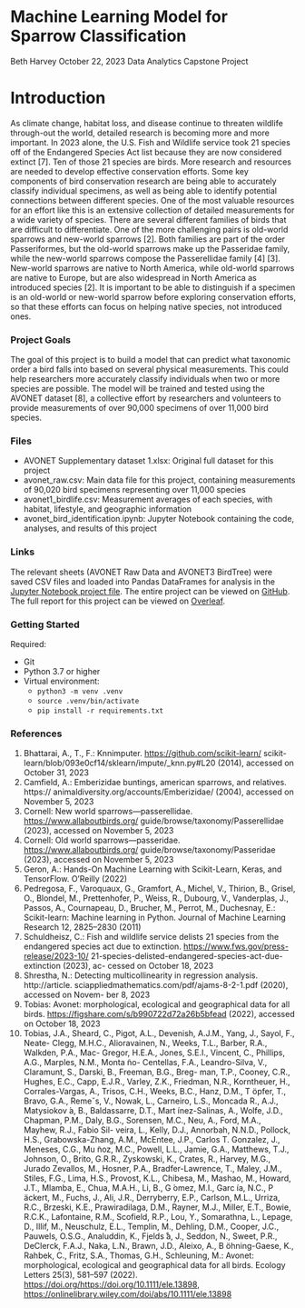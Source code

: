 # Machine Learning Model for Sparrow Classification

Beth Harvey
October 22, 2023
Data Analytics Capstone Project

# Introduction

As climate change, habitat loss, and disease continue to threaten wildlife through-out the world, detailed research is becoming more and more important. In 2023 alone, the U.S. Fish and Wildlife service took 21 species off of the Endangered Species Act list because they are now considered extinct [7]. Ten of those 21 species are birds. More research and resources are needed to develop effective conservation efforts. Some key components of bird conservation research are being able to accurately classify individual specimens, as well as being able to identify potential connections between different species. One of the most valuable resources for an effort like this is an extensive collection of detailed measurements for a wide variety of species. There are several different families of birds that are difficult to differentiate. One of the more challenging pairs is old-world sparrows and new-world sparrows [2]. Both families are part of the order Passeriformes, but the old-world sparrows make up the Passeridae family, while the new-world sparrows compose the Passerellidae family [4] [3]. New-world sparrows are native to North America, while old-world sparrows are native to Europe, but are also widespread in North America as introduced species [2]. It is important to be able to distinguish if a specimen is an old-world or new-world sparrow before exploring conservation efforts, so that these efforts can focus on helping native species, not introduced ones.

### Project Goals

The goal of this project is to build a model that can predict what taxonomic order a bird falls into based on several physical measurements. This could help researchers more accurately classify individuals when two or more species are possible. The model will be trained and tested using the AVONET dataset [8], a collective effort by researchers and volunteers to provide measurements of over 90,000 specimens of over 11,000 bird species. 

### Files

* AVONET Supplementary dataset 1.xlsx: Original full dataset for this project
* avonet_raw.csv: Main data file for this project, containing measurements of 90,020 bird specimens representing over 11,000 species
* avonet1_birdlife.csv: Measurement averages of each species, with habitat, lifestyle, and geographic information
* avonet_bird_identification.ipynb: Jupyter Notebook containing the code, analyses, and results of this project

### Links
 The relevant sheets (AVONET Raw Data and AVONET3 BirdTree) were saved CSV files and loaded into Pandas DataFrames for analysis in the [Jupyter Notebook project file](avonet_bird_identification.ipynb).
 The entire project can be viewed on [GitHub](https://github.com/bethharvey/capstone-project).
 The full report for this project can be viewed on [Overleaf](https://www.overleaf.com/read/hzzmcjpxkfvz#0b9003).

### Getting Started
Required: 
* Git
* Python 3.7 or higher
* Virtual environment:
    * `python3 -m venv .venv`
    * `source .venv/bin/activate`
    * `pip install -r requirements.txt`

### References 

1. Bhattarai, A., T., F.: Knnimputer. https://github.com/scikit-learn/
scikit-learn/blob/093e0cf14/sklearn/impute/_knn.py#L20 (2014), accessed
on October 31, 2023
2. Camfield, A.: Emberizidae buntings, american sparrows, and relatives. https://
animaldiversity.org/accounts/Emberizidae/ (2004), accessed on November 5,
2023
3. Cornell: New world sparrows—passerellidae. https://www.allaboutbirds.org/
guide/browse/taxonomy/Passerellidae (2023), accessed on November 5, 2023
4. Cornell: Old world sparrows—passeridae. https://www.allaboutbirds.org/
guide/browse/taxonomy/Passeridae (2023), accessed on November 5, 2023
5. Geron, A.: Hands-On Machine Learning with Scikit-Learn, Keras, and TensorFlow.
O’Reilly (2022)
6. Pedregosa, F., Varoquaux, G., Gramfort, A., Michel, V., Thirion, B., Grisel, O.,
Blondel, M., Prettenhofer, P., Weiss, R., Dubourg, V., Vanderplas, J., Passos, A.,
Cournapeau, D., Brucher, M., Perrot, M., Duchesnay, E.: Scikit-learn: Machine
learning in Python. Journal of Machine Learning Research 12, 2825–2830 (2011)
7. Schuldheisz, C.: Fish and wildlife service delists 21 species from the endangered
species act due to extinction. https://www.fws.gov/press-release/2023-10/
21-species-delisted-endangered-species-act-due-extinction (2023), ac-
cessed on October 18, 2023
8. Shrestha, N.: Detecting multicollinearity in regression analysis. http://article.
sciappliedmathematics.com/pdf/ajams-8-2-1.pdf (2020), accessed on Novem-
ber 8, 2023
9. Tobias: Avonet: morphological, ecological and geographical data for all birds.
https://figshare.com/s/b990722d72a26b5bfead (2022), accessed on October 18,
2023
10. Tobias, J.A., Sheard, C., Pigot, A.L., Devenish, A.J.M., Yang, J., Sayol, F., Neate-
Clegg, M.H.C., Alioravainen, N., Weeks, T.L., Barber, R.A., Walkden, P.A., Mac-
Gregor, H.E.A., Jones, S.E.I., Vincent, C., Phillips, A.G., Marples, N.M., Monta ̃no-
Centellas, F.A., Leandro-Silva, V., Claramunt, S., Darski, B., Freeman, B.G., Breg-
man, T.P., Cooney, C.R., Hughes, E.C., Capp, E.J.R., Varley, Z.K., Friedman,
N.R., Korntheuer, H., Corrales-Vargas, A., Trisos, C.H., Weeks, B.C., Hanz, D.M.,
T ̈opfer, T., Bravo, G.A., Remeˇs, V., Nowak, L., Carneiro, L.S., Moncada R., A.J.,
Matysiokov ́a, B., Baldassarre, D.T., Mart ́ınez-Salinas, A., Wolfe, J.D., Chapman,
P.M., Daly, B.G., Sorensen, M.C., Neu, A., Ford, M.A., Mayhew, R.J., Fabio Sil-
veira, L., Kelly, D.J., Annorbah, N.N.D., Pollock, H.S., Grabowska-Zhang, A.M.,
McEntee, J.P., Carlos T. Gonzalez, J., Meneses, C.G., Mu ̃noz, M.C., Powell, L.L.,
Jamie, G.A., Matthews, T.J., Johnson, O., Brito, G.R.R., Zyskowski, K., Crates,
R., Harvey, M.G., Jurado Zevallos, M., Hosner, P.A., Bradfer-Lawrence, T., Maley,
J.M., Stiles, F.G., Lima, H.S., Provost, K.L., Chibesa, M., Mashao, M., Howard,
J.T., Mlamba, E., Chua, M.A.H., Li, B., G ́omez, M.I., Garc ́ıa, N.C., P ̈ackert,
M., Fuchs, J., Ali, J.R., Derryberry, E.P., Carlson, M.L., Urriza, R.C., Brzeski,
K.E., Prawiradilaga, D.M., Rayner, M.J., Miller, E.T., Bowie, R.C.K., Lafontaine,
R.M., Scofield, R.P., Lou, Y., Somarathna, L., Lepage, D., Illif, M., Neuschulz,
E.L., Templin, M., Dehling, D.M., Cooper, J.C., Pauwels, O.S.G., Analuddin, K.,
Fjelds ̊a, J., Seddon, N., Sweet, P.R., DeClerck, F.A.J., Naka, L.N., Brawn, J.D.,
Aleixo, A., B ̈ohning-Gaese, K., Rahbek, C., Fritz, S.A., Thomas, G.H., Schleuning,
M.: Avonet: morphological, ecological and geographical data for all birds. Ecology
Letters 25(3), 581–597 (2022). https://doi.org/https://doi.org/10.1111/ele.13898, 
https://onlinelibrary.wiley.com/doi/abs/10.1111/ele.13898